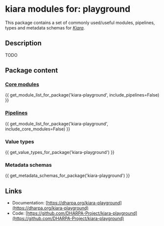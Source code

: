 # kiara modules for: playground

This package contains a set of commonly used/useful modules, pipelines, types and metadata schemas for [*Kiara*](https://github.com/DHARPA-project/kiara).


## Description

TODO

## Package content

### [Core modules](https://dharpa.org/kiara/modules/core_modules/)

{{ get_module_list_for_package('kiara-playground', include_pipelines=False) }}

### [Pipelines](https://dharpa.org/kiara/modules/pipeline_modules/)

{{ get_module_list_for_package('kiara-playground', include_core_modules=False) }}


### Value types

{{ get_value_types_for_package('kiara-playground') }}

### Metadata schemas

{{ get_metadata_schemas_for_package('kiara-playground') }}

## Links

 - Documentation: [https://dharpa.org/kiara-playground](https://dharpa.org/kiara-playground)
 - Code: [https://github.com/DHARPA-Project/kiara-playground](https://github.com/DHARPA-Project/kiara-playground)
